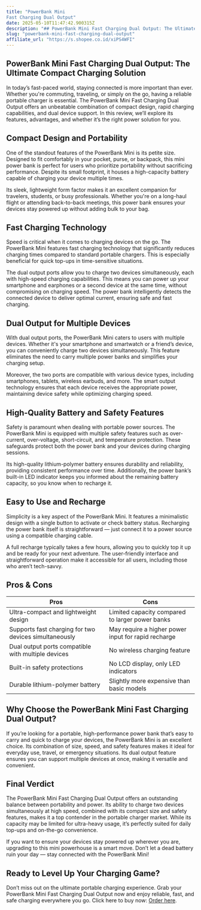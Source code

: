 ```yaml
---
title: "PowerBank Mini
Fast Charging Dual Output"
date: 2025-05-10T11:47:42.900315Z
description: "## PowerBank Mini Fast Charging Dual Output: The Ultimate Compact Charging Solution..."
slug: "powerbank-mini-fast-charging-dual-output"
affiliate_url: "https://s.shopee.co.id/xiPS4WFI"
---
```

## PowerBank Mini Fast Charging Dual Output: The Ultimate Compact Charging Solution

In today’s fast-paced world, staying connected is more important than ever. Whether you're commuting, traveling, or simply on the go, having a reliable portable charger is essential. The PowerBank Mini Fast Charging Dual Output offers an unbeatable combination of compact design, rapid charging capabilities, and dual device support. In this review, we’ll explore its features, advantages, and whether it’s the right power solution for you.

## Compact Design and Portability

One of the standout features of the PowerBank Mini is its petite size. Designed to fit comfortably in your pocket, purse, or backpack, this mini power bank is perfect for users who prioritize portability without sacrificing performance. Despite its small footprint, it houses a high-capacity battery capable of charging your device multiple times.

Its sleek, lightweight form factor makes it an excellent companion for travelers, students, or busy professionals. Whether you're on a long-haul flight or attending back-to-back meetings, this power bank ensures your devices stay powered up without adding bulk to your bag.

## Fast Charging Technology

Speed is critical when it comes to charging devices on the go. The PowerBank Mini features fast charging technology that significantly reduces charging times compared to standard portable chargers. This is especially beneficial for quick top-ups in time-sensitive situations.

The dual output ports allow you to charge two devices simultaneously, each with high-speed charging capabilities. This means you can power up your smartphone and earphones or a second device at the same time, without compromising on charging speed. The power bank intelligently detects the connected device to deliver optimal current, ensuring safe and fast charging.

## Dual Output for Multiple Devices

With dual output ports, the PowerBank Mini caters to users with multiple devices. Whether it's your smartphone and smartwatch or a friend’s device, you can conveniently charge two devices simultaneously. This feature eliminates the need to carry multiple power banks and simplifies your charging setup.

Moreover, the two ports are compatible with various device types, including smartphones, tablets, wireless earbuds, and more. The smart output technology ensures that each device receives the appropriate power, maintaining device safety while optimizing charging speed.

## High-Quality Battery and Safety Features

Safety is paramount when dealing with portable power sources. The PowerBank Mini is equipped with multiple safety features such as over-current, over-voltage, short-circuit, and temperature protection. These safeguards protect both the power bank and your devices during charging sessions.

Its high-quality lithium-polymer battery ensures durability and reliability, providing consistent performance over time. Additionally, the power bank’s built-in LED indicator keeps you informed about the remaining battery capacity, so you know when to recharge it.

## Easy to Use and Recharge

Simplicity is a key aspect of the PowerBank Mini. It features a minimalistic design with a single button to activate or check battery status. Recharging the power bank itself is straightforward — just connect it to a power source using a compatible charging cable.

A full recharge typically takes a few hours, allowing you to quickly top it up and be ready for your next adventure. The user-friendly interface and straightforward operation make it accessible for all users, including those who aren’t tech-savvy.

## Pros & Cons

| **Pros** | **Cons** |
| --- | --- |
| Ultra-compact and lightweight design | Limited capacity compared to larger power banks |
| Supports fast charging for two devices simultaneously | May require a higher power input for rapid recharge |
| Dual output ports compatible with multiple devices | No wireless charging feature |
| Built-in safety protections | No LCD display, only LED indicators |
| Durable lithium-polymer battery | Slightly more expensive than basic models |

## Why Choose the PowerBank Mini Fast Charging Dual Output?

If you’re looking for a portable, high-performance power bank that’s easy to carry and quick to charge your devices, the PowerBank Mini is an excellent choice. Its combination of size, speed, and safety features makes it ideal for everyday use, travel, or emergency situations. Its dual output feature ensures you can support multiple devices at once, making it versatile and convenient.

## Final Verdict

The PowerBank Mini Fast Charging Dual Output offers an outstanding balance between portability and power. Its ability to charge two devices simultaneously at high speed, combined with its compact size and safety features, makes it a top contender in the portable charger market. While its capacity may be limited for ultra-heavy usage, it’s perfectly suited for daily top-ups and on-the-go convenience.

If you want to ensure your devices stay powered up wherever you are, upgrading to this mini powerhouse is a smart move. Don’t let a dead battery ruin your day — stay connected with the PowerBank Mini!

## Ready to Level Up Your Charging Game?

Don’t miss out on the ultimate portable charging experience. Grab your PowerBank Mini Fast Charging Dual Output now and enjoy reliable, fast, and safe charging everywhere you go. Click here to buy now: [Order here](https://s.shopee.co.id/xiPS4WFI).